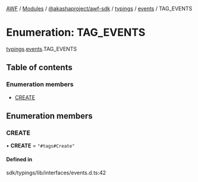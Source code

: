 [AWF](../README.md) / [Modules](../modules.md) / [@akashaproject/awf-sdk](../modules/akashaproject_awf_sdk.md) / [typings](../modules/akashaproject_awf_sdk.typings.md) / [events](../modules/akashaproject_awf_sdk.typings.events.md) / TAG\_EVENTS

# Enumeration: TAG\_EVENTS

[typings](../modules/akashaproject_awf_sdk.typings.md).[events](../modules/akashaproject_awf_sdk.typings.events.md).TAG_EVENTS

## Table of contents

### Enumeration members

- [CREATE](akashaproject_awf_sdk.typings.events.TAG_EVENTS.md#create)

## Enumeration members

### CREATE

• **CREATE** = `"#tags#Create"`

#### Defined in

sdk/typings/lib/interfaces/events.d.ts:42
